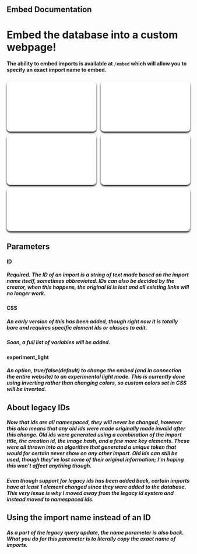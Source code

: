 ## Embed Documentation
# Embed the database into a custom webpage!
#### The ability to embed imports is available at `/embed` which will allow you to specify an exact import name to embed.
<style>iframe.userdbembed {margin-top:4px;border:none;width:calc(50% - 6px);aspect-ratio:16/9;box-shadow:black 0 3px 4px 0;border-radius:10px;display:inline-block}iframe.userdbembed:nth-child(even){margin-left:8px}</style>
<div>
  <iframe src="/embed?id=lbp2-move_main_2" class="userdbembed"></iframe>
  <iframe src="/embed?id=lbp3-pod" class="userdbembed"></iframe>
  <iframe src="/embed?id=lbp-pod" class="userdbembed"></iframe>
  <iframe src="/embed?id=homebrew-channel" class="userdbembed"></iframe>
  <iframe src="/embed?id=lbp2-lb2" class="userdbembed" style="resize:both;width:100%;max-width:100%;min-width:300px;height:120px;max-height:684px;min-height:72px;"></iframe></div>

## Parameters
#### ID
##### Required. The ID of an import is a string of text made based on the import name itself, sometimes abbreviated. IDs can also be decided by the creator, when this happens, the original id is lost and all existing links will no longer work.
#### CSS
##### An early version of this has been added, though right now it is totally bare and requires specific element ids or classes to edit.
##### Soon, a full list of variables will be added.
#### experiment_light
##### An option, true/false(default) to change the embed (and in connection the entire website) to an experimental light mode. This is currently done using inverting rather than changing colors, so custom colors set in CSS will be inverted.

## About legacy IDs
##### Now that ids are all namespaced, they will never be changed, however this also means that any old ids were made originally made invalid after this change. Old ids were generated using a combination of the import title, the creation id, the image hash, and a few more key elements. These were all thrown into an algorithm that generated a unique token that would for certain never show on any other import. Old ids can still be used, though they've lost some of their original information; I'm hoping this won't affect anything though.
##### Even though support for legacy ids has been added back, certain imports have at least 1 element changed since they were added to the database. This very issue is why I moved away from the legacy id system and instead moved to namespaced ids.

## Using the import name instead of an ID
##### As a part of the legacy query update, the name parameter is also back. What you do for this parameter is to literally copy the exact name of imports.
